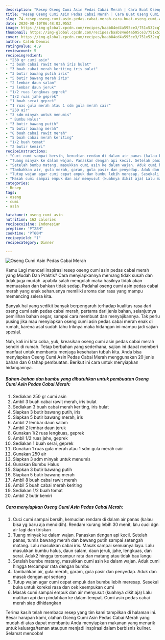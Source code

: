 ```yaml
---
description: "Resep Oseng Cumi Asin Pedas Cabai Merah | Cara Buat Oseng Cumi Asin Pedas Cabai Merah Yang Sempurna"
title: "Resep Oseng Cumi Asin Pedas Cabai Merah | Cara Buat Oseng Cumi Asin Pedas Cabai Merah Yang Sempurna"
slug: 74-resep-oseng-cumi-asin-pedas-cabai-merah-cara-buat-oseng-cumi-asin-pedas-cabai-merah-yang-sempurna
date: 2020-08-10T06:48:03.955Z
image: https://img-global.cpcdn.com/recipes/baab84ed4a595ce3/751x532cq70/oseng-cumi-asin-pedas-cabai-merah-foto-resep-utama.jpg
thumbnail: https://img-global.cpcdn.com/recipes/baab84ed4a595ce3/751x532cq70/oseng-cumi-asin-pedas-cabai-merah-foto-resep-utama.jpg
cover: https://img-global.cpcdn.com/recipes/baab84ed4a595ce3/751x532cq70/oseng-cumi-asin-pedas-cabai-merah-foto-resep-utama.jpg
author: Caleb Dennis
ratingvalue: 4.9
reviewcount: 5
recipeingredient:
- "250 gr cumi asin"
- "3 buah cabai rawit merah iris bulat"
- "3 buah cabai merah keriting iris bulat"
- "3 butir bawang putih iris"
- "5 butir bawang merah iris"
- "2 lembar daun salam"
- "2 lembar daun jeruk"
- "1/2 ruas lengkuas geprek"
- "1/2 ruas jahe geprek"
- "1 buah serai geprek"
- "1 ruas gula merah atau 1 sdm gula merah cair"
- "250 air"
- "3 sdm minyak untuk menumis"
- " Bumbu Halus"
- "3 butir bawang putih"
- "5 butir bawang merah"
- "8 buah cabai rawit merah"
- "5 buah cabai merah keriting"
- "1/2 buah tomat"
- "2 butir kemiri"
recipeinstructions:
- "Cuci cumi sampai bersih, kemudian rendam di dalam air panas (kalau bisa yg baru aja mendidih). Rendam kurang lebih 30 menit, lalu cuci dgn air lagi dan tiriskan"
- "Tuang minyak ke dalam wajan. Panaskan dengan api kecil. Setelah panas, tumis bawang merah dan bawang putih sampai setengah matang. Lalu masukkan cabai iris. Masak sampai semuanya layu. Lalu masukkan bumbu halus, daun salam, daun jeruk, jahe, lengkuas, dan serai. Aduk2 hingga tercampur rata dan matang atau tidak bau langu"
- "Setelah bumbu matang, masukkan cumi asin ke dalam wajan. Aduk cumi hingga tercampur rata dengan bumbu"
- "Tambahkan air, gula merah, garam, gula pasir dan penyedap. Aduk dan masak dengan api sedang"
- "Tutup wajan agar cumi cepat empuk dan bumbu lebih meresap. Sesekali buka untuk koreksi rasa dan cek keempukan cumi"
- "Masak cumi sampai empuk dan air menyusut (kuahnya dikit aja) Lalu matikan api dan pindahkan ke dalam tempat. Cumi asin pedas cabai merah siap dihidangkan"
categories:
- Resep
tags:
- oseng
- cumi
- asin

katakunci: oseng cumi asin 
nutrition: 162 calories
recipecuisine: Indonesian
preptime: "PT28M"
cooktime: "PT60M"
recipeyield: "1"
recipecategory: Dinner

---
```



![Oseng Cumi Asin Pedas Cabai Merah](https://img-global.cpcdn.com/recipes/baab84ed4a595ce3/751x532cq70/oseng-cumi-asin-pedas-cabai-merah-foto-resep-utama.jpg)

Kamu Lagi mencari inspirasi resep oseng cumi asin pedas cabai merah yang Mudah Dan Praktis? Cara menyiapkannya memang tidak susah dan tidak juga mudah. apabila salah mengolah maka hasilnya tidak akan memuaskan dan bahkan tidak sedap. Padahal oseng cumi asin pedas cabai merah yang enak seharusnya memiliki aroma dan rasa yang mampu memancing selera kita.

Banyak hal yang sedikit banyak berpengaruh terhadap kualitas rasa dari oseng cumi asin pedas cabai merah, pertama dari jenis bahan, selanjutnya pemilihan bahan segar, sampai cara membuat dan menyajikannya. Tak perlu pusing jika mau menyiapkan oseng cumi asin pedas cabai merah enak di rumah, karena asal sudah tahu triknya maka hidangan ini mampu jadi sajian spesial.




Nah, kali ini kita coba, yuk, kreasikan oseng cumi asin pedas cabai merah sendiri di rumah. Tetap berbahan yang sederhana, sajian ini dapat memberi manfaat untuk membantu menjaga kesehatan tubuh kita. Anda bisa menyiapkan Oseng Cumi Asin Pedas Cabai Merah menggunakan 20 jenis bahan dan 6 tahap pembuatan. Berikut ini cara untuk menyiapkan hidangannya.

<!--inarticleads1-->

##### Bahan-bahan dan bumbu yang dibutuhkan untuk pembuatan Oseng Cumi Asin Pedas Cabai Merah:

1. Sediakan 250 gr cumi asin
1. Ambil 3 buah cabai rawit merah, iris bulat
1. Sediakan 3 buah cabai merah keriting, iris bulat
1. Siapkan 3 butir bawang putih, iris
1. Siapkan 5 butir bawang merah, iris
1. Ambil 2 lembar daun salam
1. Ambil 2 lembar daun jeruk
1. Gunakan 1/2 ruas lengkuas, geprek
1. Ambil 1/2 ruas jahe, geprek
1. Sediakan 1 buah serai, geprek
1. Gunakan 1 ruas gula merah atau 1 sdm gula merah cair
1. Gunakan 250 air
1. Siapkan 3 sdm minyak untuk menumis
1. Gunakan  Bumbu Halus
1. Siapkan 3 butir bawang putih
1. Siapkan 5 butir bawang merah
1. Ambil 8 buah cabai rawit merah
1. Ambil 5 buah cabai merah keriting
1. Sediakan 1/2 buah tomat
1. Ambil 2 butir kemiri




<!--inarticleads2-->

##### Cara menyiapkan Oseng Cumi Asin Pedas Cabai Merah:

1. Cuci cumi sampai bersih, kemudian rendam di dalam air panas (kalau bisa yg baru aja mendidih). Rendam kurang lebih 30 menit, lalu cuci dgn air lagi dan tiriskan
1. Tuang minyak ke dalam wajan. Panaskan dengan api kecil. Setelah panas, tumis bawang merah dan bawang putih sampai setengah matang. Lalu masukkan cabai iris. Masak sampai semuanya layu. Lalu masukkan bumbu halus, daun salam, daun jeruk, jahe, lengkuas, dan serai. Aduk2 hingga tercampur rata dan matang atau tidak bau langu
1. Setelah bumbu matang, masukkan cumi asin ke dalam wajan. Aduk cumi hingga tercampur rata dengan bumbu
1. Tambahkan air, gula merah, garam, gula pasir dan penyedap. Aduk dan masak dengan api sedang
1. Tutup wajan agar cumi cepat empuk dan bumbu lebih meresap. Sesekali buka untuk koreksi rasa dan cek keempukan cumi
1. Masak cumi sampai empuk dan air menyusut (kuahnya dikit aja) Lalu matikan api dan pindahkan ke dalam tempat. Cumi asin pedas cabai merah siap dihidangkan




Terima kasih telah membaca resep yang tim kami tampilkan di halaman ini. Besar harapan kami, olahan Oseng Cumi Asin Pedas Cabai Merah yang mudah di atas dapat membantu Anda menyiapkan makanan yang menarik untuk keluarga/teman ataupun menjadi inspirasi dalam berbisnis kuliner. Selamat mencoba!
